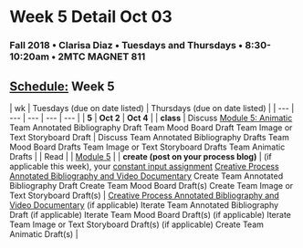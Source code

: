 # Week 5 Detail Oct 03

### Fall 2018 • Clarisa Diaz • Tuesdays and Thursdays • 8:30-10:20am • 2MTC MAGNET 811

## [Schedule:](./) Week 5

| wk | Tuesdays \(due on date listed\) | Thursdays \(due on date listed\) |
| --- | --- | --- | --- | --- |
| **5** | **Oct 2** | **Oct 4** |
| **class** | Discuss [Module 5: Animatic](http://teaching.polishedsolid.com/ip/mod5/content/index.html) Team Annotated Bibliography Draft Team Mood Board Draft Team Image or Text Storyboard Draft | Discuss Team Annotated Bibliography Drafts Team Mood Board Drafts Team Image or Text Storyboard Drafts Team Animatic Drafts |
| Read |  | [Module 5](http://teaching.polishedsolid.com/ip/mod5/content/index.html) |
| **create \(post on your process blog\)** |  \(if applicable this week\), your [constant input assignment](../assignments/constant-input-or-output.md)   [Creative Process Annotated Bibliography and Video Documentary](../projects/creative-process-annotated-bibliography-and-video-documentary.md) Create Team Annotated Bibliography Draft Create Team Mood Board Draft\(s\) Create Team Image or Text Storyboard Draft\(s\) | [Creative Process Annotated Bibliography and Video Documentary](../projects/creative-process-annotated-bibliography-and-video-documentary.md) \(if applicable\)  Iterate Team Annotated Bibliography Draft \(if applicable\) Iterate Team Mood Board Draft\(s\) \(if applicable\) Iterate Team Image or Text Storyboard Draft\(s\) \(if applicable\) Create Team Animatic Draft\(s\) |

